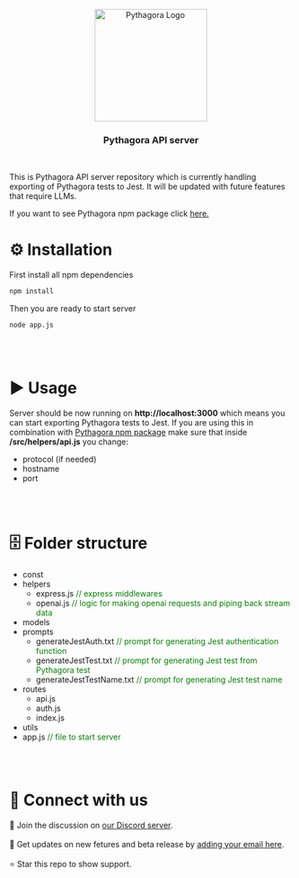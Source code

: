 <p align=center>
  <picture>
    <source media="(prefers-color-scheme: dark)" srcset="https://user-images.githubusercontent.com/10895136/228003796-7e3319ad-f0b1-4da9-a2d0-6cf67ccc7a32.png">
    <img height="200px" alt="Pythagora Logo" src="https://user-images.githubusercontent.com/10895136/228003796-7e3319ad-f0b1-4da9-a2d0-6cf67ccc7a32.png">
  </picture>
</p>

<h3 align="center">Pythagora API server</h3>
<br>
<p>This is Pythagora API server repository which is currently handling exporting of Pythagora tests to Jest. It will be updated with future features that require LLMs.</p>
<p>If you want to see Pythagora npm package click <a href="https://github.com/Pythagora-io/pythagora" target="_blank">here.</a></p>

<h1>⚙️ Installation</h1>
First install all npm dependencies

```bash
npm install
```

Then you are ready to start server

```bash
node app.js
```
<br><br>
<h1>▶️ Usage</h1>
Server should be now running on <b>http://localhost:3000</b> which means you can start exporting Pythagora tests to Jest. If you are using this in combination with <a href="https://github.com/Pythagora-io/pythagora" target="_blank">Pythagora npm package</a> make sure that inside <b>/src/helpers/api.js</b> you change:

- protocol (if needed)
- hostname
- port

<br><br>
<h1>🗄️ Folder structure </h1>

<ul>
    <li>const</li>
    <li>helpers
        <ul>
            <li>express.js <span style="color: green;">// express middlewares</span></li>
            <li>openai.js <span style="color: green;">// logic for making openai requests and piping back stream data</span></li>
        </ul>
    </li>
    <li>models</li>
    <li>prompts
        <ul>
            <li>generateJestAuth.txt <span style="color: green;">// prompt for generating Jest authentication function</span></li>
            <li>generateJestTest.txt <span style="color: green;">// prompt for generating Jest test from Pythagora test</span></li>
            <li>generateJestTestName.txt <span style="color: green;">// prompt for generating Jest test name</span></li>
        </ul>
    </li>
    <li>routes
        <ul>
            <li>api.js</li>
            <li>auth.js</li>
            <li>index.js</li>
        </ul>
    </li>
    <li>utils</li>
    <li>app.js <span style="color: green;">// file to start server</span></li>
</ul>
<br><br>
<h1 id="connectwithus">🔗 Connect with us</h1>
💬 Join the discussion on <a href="https://discord.gg/npC5TAfj6e" target="_blank">our Discord server</a>.
<br><br>
📨 Get updates on new fetures and beta release by <a href="http://eepurl.com/ikg_nT" target="_blank">adding your email here</a>.
<br><br>
⭐ Star this repo to show support.
<br><br>
